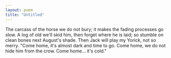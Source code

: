 ```yaml
---
layout: poem
title: "Untitled"
---
```


The carcass of the horse we do not bury;
it makes the fading processes go slow.
A log of old
we'll skid him, then forget where he is laid;
so stumble on clean bones next August's shade.
Then Jack will play my Yorick, not so merry.
"Come home, it's almost dark and time to go.
Come home, we do not hide him from the crow.
Come home... it's cold."
